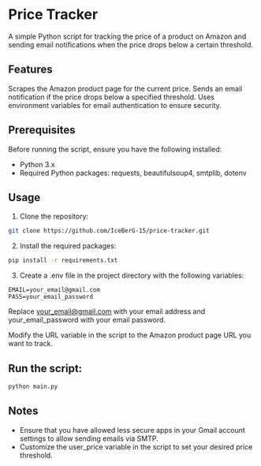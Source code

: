 # Price Tracker
A simple Python script for tracking the price of a product on Amazon and sending email notifications when the price drops below a certain threshold.

## Features
Scrapes the Amazon product page for the current price.
Sends an email notification if the price drops below a specified threshold.
Uses environment variables for email authentication to ensure security.

## Prerequisites
Before running the script, ensure you have the following installed:

- Python 3.x
- Required Python packages: requests, beautifulsoup4, smtplib, dotenv

## Usage
1. Clone the repository:

```bash
git clone https://github.com/IceBerG-15/price-tracker.git
```
2. Install the required packages:

```bash
pip install -r requirements.txt
```
3. Create a .env file in the project directory with the following variables:

```plaintext
EMAIL=your_email@gmail.com
PASS=your_email_password
```
Replace your_email@gmail.com with your email address and your_email_password with your email password.

Modify the URL variable in the script to the Amazon product page URL you want to track.

## Run the script:

```bash
python main.py
```
## Notes
- Ensure that you have allowed less secure apps in your Gmail account settings to allow sending emails via SMTP.
- Customize the user_price variable in the script to set your desired price threshold.
